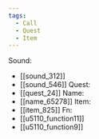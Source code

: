 ```yaml
---
tags:
  - Call
  - Quest
  - Item
---
```

Sound:
- [[sound_312]]
- [[sound_546]]
Quest:
- [[quest_24]]
Name:
- [[name_65278]]
Item:
- [[item_825]]
Fn:
- [[u5110_function11]]
- [[u5110_function9]]
